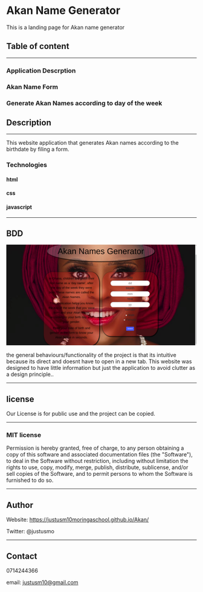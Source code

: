 # Akan Name Generator

This is a landing page for Akan name generator

## Table of content

- - -

### Application Descrption

### Akan Name Form

### Generate Akan Names according to day of the week

## Description

- - -

This website application that generates Akan names according to the birthdate by filing a form.

### Technologies

#### html

#### css

#### javascript

- - -

## BDD

<img src="images/ghana.png" alt="picture">
 
the general behaviours/functionality of the project is that its intuitive because its direct and doesnt have to open in a new tab.
This website was designed to have little information but just the application to avoid clutter as a design principle..

- - -

## license

Our License is for public use and the project can be copied.

- - -

### MIT license

Permission is hereby granted, free of charge, to any person obtaining a copy of this software and associated documentation files (the "Software"), to deal in the Software without restriction, including without limitation the rights to use, copy, modify, merge, publish, distribute, sublicense, and/or sell copies of the Software, and to permit persons to whom the Software is furnished to do so.

- - -

## Author

Website: https://justusm10moringaschool.github.io/Akan/

Twitter: @justusmo

- - -

## Contact

0714244366

email: justusm10@gmail.com
